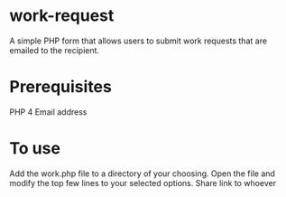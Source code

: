 work-request
============

A simple PHP form that allows users to submit work requests that are emailed to the recipient.

Prerequisites
=
PHP 4
Email address

To use
=
Add the work.php file to a directory of your choosing.
Open the file and modify the top few lines to your selected options.
Share link to whoever
